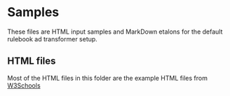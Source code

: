 # Samples

These files are HTML input samples and MarkDown etalons for the default rulebook ad transformer setup.

## HTML files

Most of the HTML files in this folder are the example HTML files from [W3Schools](https://www.w3schools.com/html/html_examples.asp)

